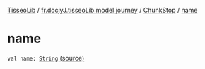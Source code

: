 [TisseoLib](../../index.md) / [fr.docjyJ.tisseoLib.model.journey](../index.md) / [ChunkStop](index.md) / [name](./name.md)

# name

`val name: `[`String`](https://kotlinlang.org/api/latest/jvm/stdlib/kotlin/-string/index.html) [(source)](https://github.com/docjyJ/TisseoLib/tree/master/src/main/kotlin/fr/docjyJ/tisseoLib/model/journey/ChunkStop.kt#L11)